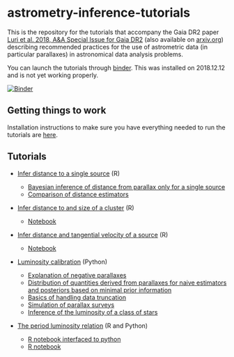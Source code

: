 # astrometry-inference-tutorials
This is the repository for the tutorials that accompany the Gaia DR2 paper [Luri et
al. 2018, A&A Special Issue for Gaia DR2](https://doi.org/10.1051/0004-6361/201832964) (also
available on [arxiv.org](https://arxiv.org/abs/1804.09376)) describing recommended practices for the
use of astrometric data (in particular parallaxes) in astronomical data analysis problems.

You can launch the tutorials through [binder](https://mybinder.org). This was installed on 2018.12.12 and is not yet working
properly.

[![Binder](https://mybinder.org/badge_logo.svg)](https://mybinder.org/v2/gh/agabrown/astrometry-inference-tutorials/v1.1-beta2)

## Getting things to work

Installation instructions to make sure you have everything needed to run the tutorials are [here](INSTALL.md).

## Tutorials

* [Infer distance to a single source](./single-source) (R)
  * [Bayesian inference of distance from parallax only for a single source](single-source/tutorial/Distance_inference-single_source.ipynb)
  * [Comparison of distance estimators](/single-source/GraphicalUserInterface/Tutorial.ipynb)

* [Infer distance to and size of a cluster](./multiple-source) (R)
  * [Notebook](./multiple-source/Distance_inference-multiple_sources.ipynb)

* [Infer distance and tangential velocity of a source](./3d-distance) (R)
  * [Notebook](./3d-distance/Distance_and_tangential_velocity_inference.ipynb)

* [Luminosity calibration](./luminosity-calibration) (Python)
  * [Explanation of negative parallaxes](./luminosity-calibration/DemoNegativeParallax.ipynb)
  * [Distribution of quantities derived from parallaxes for naive estimators and posteriors based on
    minimal prior information](./luminosity-calibration/Parallax_related_quantities.ipynb)
  * [Basics of handling data truncation](./luminosity-calibration/Handling_Data_Truncation.ipynb)
  * [Simulation of parallax surveys](./luminosity-calibration/Parallax_survey_simulation.ipynb)
  * [Inference of the luminosity of a class of
    stars](./luminosity-calibration/Luminosity_Inference_DistPrior.ipynb)

* [The period luminosity relation](./period-luminosity-relation) (R and Python)
  * [R notebook interfaced to python](./period-luminosity-relation/TutorialPLZ-rp2.ipynb)
  * [R notebook](./period-luminosity-relation/TutorialPLZ_R.ipynb)
